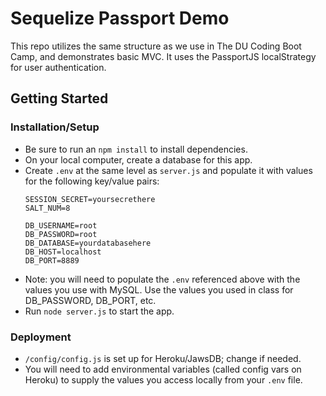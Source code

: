 # Sequelize Passport Demo
This repo utilizes the same structure as we use in The DU Coding Boot Camp, and demonstrates basic MVC. It uses the PassportJS localStrategy for user authentication.

## Getting Started

### Installation/Setup

* Be sure to run an `npm install` to install dependencies.
* On your local computer, create a database for this app.
* Create `.env` at the same level as `server.js` and populate it with values for the following key/value pairs:
    ```
    SESSION_SECRET=yoursecrethere  
    SALT_NUM=8

    DB_USERNAME=root
    DB_PASSWORD=root
    DB_DATABASE=yourdatabasehere
    DB_HOST=localhost
    DB_PORT=8889
    ```
* Note: you will need to populate the `.env` referenced above with the values you use with MySQL. Use the values you used in class for DB_PASSWORD, DB_PORT, etc.
* Run `node server.js` to start the app.

### Deployment

* `/config/config.js` is set up for Heroku/JawsDB; change if needed.
* You will need to add environmental variables (called config vars on Heroku) to supply the values you access locally from your `.env` file.